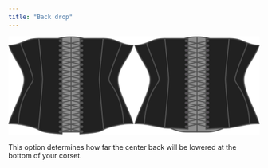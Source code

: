 ```yaml
---
title: "Back drop"
---
```


![The back drop option on Cathrin](./backdrop.svg)

This option determines how far the center back will be lowered at the bottom of your corset.




